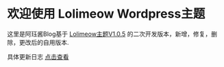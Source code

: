 # 欢迎使用 Lolimeow Wordpress主题


这里是阿珏酱Blog基于 [Lolimeow主题V1.0.5](https://github.com/baomihuahua/lolimeow "Lolimeow主题") 的二次开发版本，新增，修复，删除，更改后的自用版本.


具体更新日志 [点击查看](https://github.com/iAJue/lolimeow/commits/master/ "点击查看")

